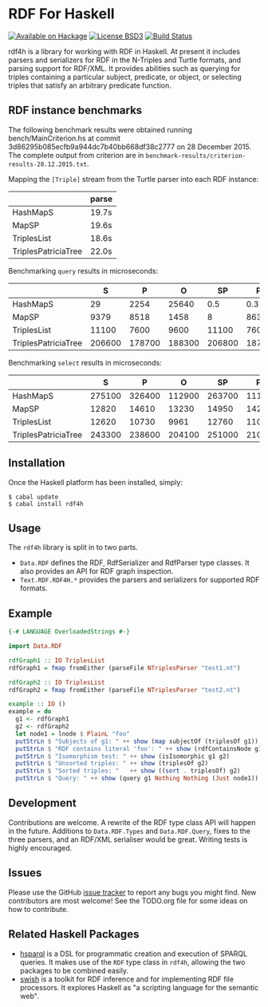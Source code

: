 RDF For Haskell
=====

[![Available on Hackage][badge-hackage]][hackage]
[![License BSD3][badge-license]][license]
[![Build Status][badge-travis]][travis]

[badge-travis]: https://travis-ci.org/robstewart57/rdf4h.png?branch=master
[travis]: https://travis-ci.org/robstewart57/rdf4h
[badge-hackage]: https://img.shields.io/hackage/v/rdf4h.svg
[hackage]: http://hackage.haskell.org/package/rdf4h
[badge-license]: https://img.shields.io/badge/license-BSD3-green.svg?dummy
[license]: https://github.com/robstewart57/rdf4h/blob/master/LICENSE.txt

rdf4h is a library for working with RDF in Haskell. At present it
includes parsers and serializers for RDF in the N-Triples and Turtle
formats, and parsing support for RDF/XML. It provides abilities such
as querying for triples containing a particular subject, predicate, or
object, or selecting triples that satisfy an arbitrary predicate
function.


RDF instance benchmarks
-----------------------

The following benchmark results were obtained running
bench/MainCriterion.hs at commit
3d86295b085ecfb9a944dc7b40bb668df38c2777 on 28 December 2015. The
complete output from criterion are in
`benchmark-results/criterion-results-28.12.2015.txt`.

Mapping the `[Triple]` stream from the Turtle parser into each RDF
instance:

|                     | parse |
|---------------------|-------|
| HashMapS            | 19.7s |
| MapSP               | 19.6s |
| TriplesList         | 18.6s |
| TriplesPatriciaTree | 22.0s |

Benchmarking `query` results in microseconds:

|                     | S | P | O | SP | PO | SO | SPO |
|---------------------|---|---|---|----|----|----|-----|
| HashMapS            | 29 | 2254 | 25640 | 0.5 | 0.3 | 4 | 0.5 | 
| MapSP               | 9379 | 8518 | 1458 | 8 | 8639 | 9221 | 9379 |
| TriplesList         | 11100 | 7600 | 9600 | 11100 | 7600 | 11100 | 1100 |
| TriplesPatriciaTree | 206600 | 178700 | 188300 | 206800 |187400 | 174200 | 173600 |

Benchmarking `select` results in microseconds:

|                     | S | P | O | SP | PO | SO | SPO |
|---------------------|---|---|---|----|----|----|-----|
| HashMapS            | 275100 | 326400 | 112900 | 263700 | 111100 | 96680 | 95630 |
| MapSP               | 12820 | 14610 | 13230 | 14950 | 14270 | 13420 | 14160 |
| TriplesList         | 12620 | 10730 | 9961 | 12760 | 11080 | 11790 | 13080 | 
| TriplesPatriciaTree | 243300 | 238600 | 204100 | 251000 | 210300 | 209400 | 211400 |


Installation
------------

Once the Haskell platform has been installed, simply:

    $ cabal update
    $ cabal install rdf4h


Usage
---

The `rdf4h` library is split in to two parts.

* `Data.RDF` defines the RDF, RdfSerializer and RdfParser
  type classes. It also provides an API for RDF graph inspection.
* `Text.RDF.RDF4H.*` provides the parsers and serializers for
  supported RDF formats.

Example
-------
```haskell
{-# LANGUAGE OverloadedStrings #-}

import Data.RDF

rdfGraph1 :: IO TriplesList
rdfGraph1 = fmap fromEither (parseFile NTriplesParser "test1.nt")

rdfGraph2 :: IO TriplesList
rdfGraph2 = fmap fromEither (parseFile NTriplesParser "test2.nt")

example :: IO ()
example = do
  g1 <- rdfGraph1
  g2 <- rdfGraph2
  let node1 = lnode $ PlainL "foo"
  putStrLn $ "Subjects of g1: " ++ show (map subjectOf (triplesOf g1))
  putStrLn $ "RDF contains literal 'foo': " ++ show (rdfContainsNode g1 node1)
  putStrLn $ "Isomorphism test: " ++ show (isIsomorphic g1 g2)
  putStrLn $ "Unsorted triples: " ++ show (triplesOf g2)
  putStrLn $ "Sorted triples: "   ++ show ((sort . triplesOf) g2)
  putStrLn $ "Query: " ++ show (query g1 Nothing Nothing (Just node1))
```


Development
-----------

Contributions are welcome. A rewrite of the RDF type class API will
happen in the future. Additions to `Data.RDF.Types` and
`Data.RDF.Query`, fixes to the three parsers, and an RDF/XML
serialiser would be great. Writing tests is highly encouraged.


Issues
------

Please use the GitHub [issue
tracker](https://github.com/robstewart57/rdf4h/issues) to report any
bugs you might find. New contributors are most welcome! See the
TODO.org file for some ideas on how to contribute.


Related Haskell Packages
----------------

* [hsparql](http://hackage.haskell.org/package/hsparql/) is a DSL for
  programmatic creation and execution of SPARQL queries. It makes use
  of the `RDF` type class in `rdf4h`, allowing the two packages to be
  combined easily.
* [swish](http://hackage.haskell.org/package/swish) is a toolkit for
  RDF inference and for implementing RDF file processors. It explores
  Haskell as "a scripting language for the semantic web".
